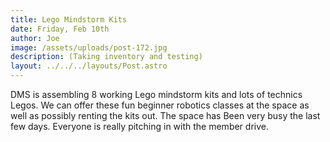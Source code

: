 ```yaml
---
title: Lego Mindstorm Kits
date: Friday, Feb 10th
author: Joe
image: /assets/uploads/post-172.jpg
description: (Taking inventory and testing)
layout: ../../../layouts/Post.astro
---
```


DMS is assembling 8 working Lego mindstorm kits and lots of technics Legos.  We can offer these fun beginner robotics classes at the space as well as possibly renting the kits out.  The space has Been very busy the last few days.  Everyone is really pitching in with the member drive.
